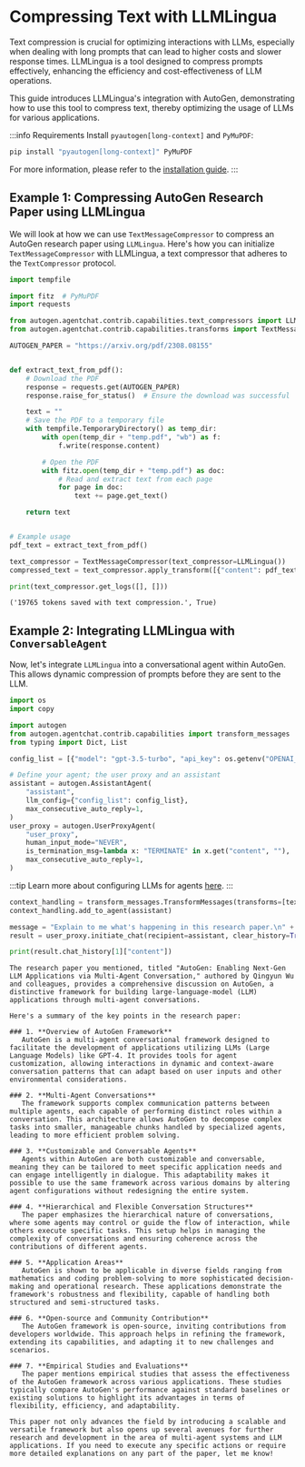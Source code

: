 # Compressing Text with LLMLingua

Text compression is crucial for optimizing interactions with LLMs, especially when dealing with long prompts that can lead to higher costs and slower response times. LLMLingua is a tool designed to compress prompts effectively, enhancing the efficiency and cost-effectiveness of LLM operations.

This guide introduces LLMLingua's integration with AutoGen, demonstrating how to use this tool to compress text, thereby optimizing the usage of LLMs for various applications.

:::info Requirements
Install `pyautogen[long-context]` and `PyMuPDF`:

```bash
pip install "pyautogen[long-context]" PyMuPDF
```

For more information, please refer to the [installation guide](/docs/installation/).
:::

## Example 1: Compressing AutoGen Research Paper using LLMLingua

We will look at how we can use `TextMessageCompressor` to compress an AutoGen research paper using `LLMLingua`. Here's how you can initialize `TextMessageCompressor` with LLMLingua, a text compressor that adheres to the `TextCompressor` protocol.

```python
import tempfile

import fitz  # PyMuPDF
import requests

from autogen.agentchat.contrib.capabilities.text_compressors import LLMLingua
from autogen.agentchat.contrib.capabilities.transforms import TextMessageCompressor

AUTOGEN_PAPER = "https://arxiv.org/pdf/2308.08155"


def extract_text_from_pdf():
    # Download the PDF
    response = requests.get(AUTOGEN_PAPER)
    response.raise_for_status()  # Ensure the download was successful

    text = ""
    # Save the PDF to a temporary file
    with tempfile.TemporaryDirectory() as temp_dir:
        with open(temp_dir + "temp.pdf", "wb") as f:
            f.write(response.content)

        # Open the PDF
        with fitz.open(temp_dir + "temp.pdf") as doc:
            # Read and extract text from each page
            for page in doc:
                text += page.get_text()

    return text


# Example usage
pdf_text = extract_text_from_pdf()

text_compressor = TextMessageCompressor(text_compressor=LLMLingua())
compressed_text = text_compressor.apply_transform([{"content": pdf_text}])

print(text_compressor.get_logs([], []))
```

```console
('19765 tokens saved with text compression.', True)
```

## Example 2: Integrating LLMLingua with `ConversableAgent`

Now, let's integrate `LLMLingua` into a conversational agent within AutoGen. This allows dynamic compression of prompts before they are sent to the LLM.

```python
import os
import copy

import autogen
from autogen.agentchat.contrib.capabilities import transform_messages
from typing import Dict, List

config_list = [{"model": "gpt-3.5-turbo", "api_key": os.getenv("OPENAI_API_KEY")}]

# Define your agent; the user proxy and an assistant
assistant = autogen.AssistantAgent(
    "assistant",
    llm_config={"config_list": config_list},
    max_consecutive_auto_reply=1,
)
user_proxy = autogen.UserProxyAgent(
    "user_proxy",
    human_input_mode="NEVER",
    is_termination_msg=lambda x: "TERMINATE" in x.get("content", ""),
    max_consecutive_auto_reply=1,
)
```

:::tip
Learn more about configuring LLMs for agents [here](/docs/topics/llm_configuration).
:::

```python
context_handling = transform_messages.TransformMessages(transforms=[text_compressor])
context_handling.add_to_agent(assistant)

message = "Explain to me what's happening in this research paper.\n" + pdf_text
result = user_proxy.initiate_chat(recipient=assistant, clear_history=True, message=message, silent=True)

print(result.chat_history[1]["content"])
```

```console
The research paper you mentioned, titled "AutoGen: Enabling Next-Gen LLM Applications via Multi-Agent Conversation," authored by Qingyun Wu and colleagues, provides a comprehensive discussion on AutoGen, a distinctive framework for building large-language-model (LLM) applications through multi-agent conversations.

Here's a summary of the key points in the research paper:

### 1. **Overview of AutoGen Framework**
   AutoGen is a multi-agent conversational framework designed to facilitate the development of applications utilizing LLMs (Large Language Models) like GPT-4. It provides tools for agent customization, allowing interactions in dynamic and context-aware conversation patterns that can adapt based on user inputs and other environmental considerations.

### 2. **Multi-Agent Conversations**
   The framework supports complex communication patterns between multiple agents, each capable of performing distinct roles within a conversation. This architecture allows AutoGen to decompose complex tasks into smaller, manageable chunks handled by specialized agents, leading to more efficient problem solving.

### 3. **Customizable and Conversable Agents**
   Agents within AutoGen are both customizable and conversable, meaning they can be tailored to meet specific application needs and can engage intelligently in dialogue. This adaptability makes it possible to use the same framework across various domains by altering agent configurations without redesigning the entire system.

### 4. **Hierarchical and Flexible Conversation Structures**
   The paper emphasizes the hierarchical nature of conversations, where some agents may control or guide the flow of interaction, while others execute specific tasks. This setup helps in managing the complexity of conversations and ensuring coherence across the contributions of different agents.

### 5. **Application Areas**
   AutoGen is shown to be applicable in diverse fields ranging from mathematics and coding problem-solving to more sophisticated decision-making and operational research. These applications demonstrate the framework's robustness and flexibility, capable of handling both structured and semi-structured tasks.

### 6. **Open-source and Community Contribution**
   The AutoGen framework is open-source, inviting contributions from developers worldwide. This approach helps in refining the framework, extending its capabilities, and adapting it to new challenges and scenarios.

### 7. **Empirical Studies and Evaluations**
   The paper mentions empirical studies that assess the effectiveness of the AutoGen framework across various applications. These studies typically compare AutoGen's performance against standard baselines or existing solutions to highlight its advantages in terms of flexibility, efficiency, and adaptability.

This paper not only advances the field by introducing a scalable and versatile framework but also opens up several avenues for further research and development in the area of multi-agent systems and LLM applications. If you need to execute any specific actions or require more detailed explanations on any part of the paper, let me know!
```
